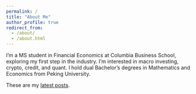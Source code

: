 ```yaml
---
permalink: /
title: "About Me"
author_profile: true
redirect_from: 
  - /about/
  - /about.html
---
```


I’m a MS student in Financial Economics at Columbia Business School, exploring my first step in the industry. I’m interested in macro investing, crypto, credit, and quant. I hold dual Bachelor’s degrees in Mathematics and Economics from Peking University.

These are my [latest posts](https://yumingyang.com/year-archive/).
